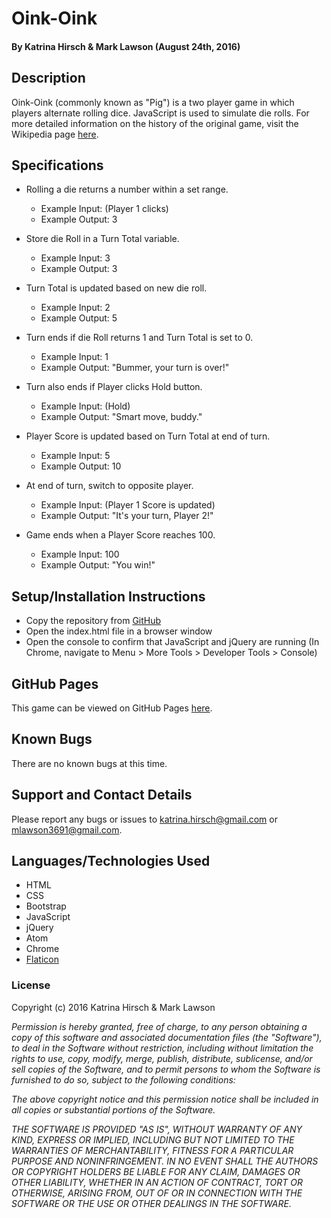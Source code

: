# Oink-Oink #

#### By Katrina Hirsch & Mark Lawson (August 24th, 2016)

## Description ##

Oink-Oink (commonly known as "Pig") is a two player game in which players alternate rolling dice. JavaScript is used to simulate die rolls. For more detailed information on the history of the original game, visit the Wikipedia page [here](https://en.wikipedia.org/wiki/Pig_%28dice_game%29).

## Specifications ##

* Rolling a die returns a number within a set range.
  * Example Input: (Player 1 clicks)
  * Example Output: 3

* Store die Roll in a Turn Total variable.
  * Example Input: 3
  * Example Output: 3

* Turn Total is updated based on new die roll.
  * Example Input: 2
  * Example Output: 5

* Turn ends if die Roll returns 1 and Turn Total is set to 0.
  * Example Input: 1
  * Example Output: "Bummer, your turn is over!"

* Turn also ends if Player clicks Hold button.
  * Example Input: (Hold)
  * Example Output: "Smart move, buddy."

* Player Score is updated based on Turn Total at end of turn.
  * Example Input: 5
  * Example Output: 10

* At end of turn, switch to opposite player.
  * Example Input: (Player 1 Score is updated)
  * Example Output: "It's your turn, Player 2!"

* Game ends when a Player Score reaches 100.
  * Example Input: 100
  * Example Output: "You win!"

## Setup/Installation Instructions ##

* Copy the repository from [GitHub](https://github.com/khirsch/pig-dice/)
* Open the index.html file in a browser window
* Open the console to confirm that JavaScript and jQuery are running (In Chrome, navigate to Menu > More Tools > Developer Tools > Console)

## GitHub Pages ##

This game can be viewed on GitHub Pages [here](https://khirsch.github.io/pig-dice/).

## Known Bugs ##

There are no known bugs at this time.

## Support and Contact Details ##

Please report any bugs or issues to katrina.hirsch@gmail.com or mlawson3691@gmail.com.

## Languages/Technologies Used ##

* HTML
* CSS
* Bootstrap
* JavaScript
* jQuery
* Atom
* Chrome
* [Flaticon](http://www.flaticon.com/)

### License ###

Copyright (c) 2016 Katrina Hirsch & Mark Lawson

_Permission is hereby granted, free of charge, to any person obtaining a copy of this software and associated documentation files (the "Software"), to deal in the Software without restriction, including without limitation the rights to use, copy, modify, merge, publish, distribute, sublicense, and/or sell copies of the Software, and to permit persons to whom the Software is furnished to do so, subject to the following conditions:_

_The above copyright notice and this permission notice shall be included in all copies or substantial portions of the Software._

_THE SOFTWARE IS PROVIDED "AS IS", WITHOUT WARRANTY OF ANY KIND, EXPRESS OR IMPLIED, INCLUDING BUT NOT LIMITED TO THE WARRANTIES OF MERCHANTABILITY, FITNESS FOR A PARTICULAR PURPOSE AND NONINFRINGEMENT. IN NO EVENT SHALL THE AUTHORS OR COPYRIGHT HOLDERS BE LIABLE FOR ANY CLAIM, DAMAGES OR OTHER LIABILITY, WHETHER IN AN ACTION OF CONTRACT, TORT OR OTHERWISE, ARISING FROM, OUT OF OR IN CONNECTION WITH THE SOFTWARE OR THE USE OR OTHER DEALINGS IN THE SOFTWARE._

